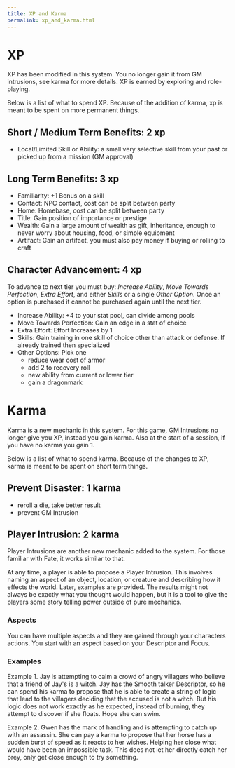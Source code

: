 ```yaml
---
title: XP and Karma
permalink: xp_and_karma.html
---
```


# XP
XP has been modified in this system. You no longer gain it from GM intrusions, see karma for more details. XP is earned by exploring and role-playing. 

Below is a list of what to spend XP. Because of the addition of karma, xp is meant to be spent on more permanent things.

## Short / Medium Term Benefits: 2 xp
- Local/Limited Skill or Ability: a small very selective skill from your past or picked up from a mission (GM approval)

## Long Term Benefits: 3 xp
- Familiarity: +1 Bonus on a skill
- Contact: NPC contact, cost can be split between party
- Home: Homebase, cost can be split between party
- Title: Gain position of importance or prestige
- Wealth: Gain a large amount of wealth as gift, inheritance, enough to never worry about housing, food, or simple equipment
- Artifact: Gain an artifact, you must also pay money if buying or rolling to craft

## Character Advancement: 4 xp
To advance to next tier you must buy: *Increase Ability*, *Move Towards Perfection*, *Extra Effort*, and either *Skills* or a single *Other Option*. Once an option is purchased it cannot be purchased again until the next tier.  
- Increase Ability: +4 to your stat pool, can divide among pools
- Move Towards Perfection: Gain an edge in a stat of choice
- Extra Effort: Effort Increases by 1
- Skills: Gain training in one skill of choice other than attack or defense. If already trained then specialized
- Other Options: Pick one
	- reduce wear cost of armor
	- add 2 to recovery roll
	- new ability from current or lower tier
    - gain a dragonmark

# Karma
Karma is a new mechanic in this system. For this game, GM Intrusions no longer give you XP, instead you gain karma. Also at the start of a session, if you have no karma you gain 1.

Below is a list of what to spend karma. Because of the changes to XP, karma is meant to be spent on short term things.

## Prevent Disaster: 1 karma
- reroll a die, take better result
- prevent GM Intrusion

## Player Intrusion: 2 karma
Player Intrusions are another new mechanic added to the system. For those familiar with Fate, it works similar to that.

At any time, a player is able to propose a Player Intrusion. This involves naming an aspect of an object, location, or creature and describing how it effects the world. Later, examples are provided. The results might not always be exactly what you thought would happen, but it is a tool to give the players some story telling power outside of pure mechanics.

### Aspects
You can have multiple aspects and they are gained through your characters actions. You start with an aspect based on your Descriptor and Focus.

### Examples

Example 1. Jay is attempting to calm a crowd of angry villagers who believe that a friend of Jay's is a witch. Jay has the Smooth talker Descriptor, so he can spend his karma to propose that he is able to create a string of logic that lead to the villagers deciding that the accused is not a witch. But his logic does not work exactly as he expected, instead of burning, they attempt to discover if she floats. Hope she can swim.

Example 2. Gwen has the mark of handling and is attempting to catch up with an assassin. She can pay a karma to propose that her horse has a sudden burst of speed as it reacts to her wishes. Helping her close what would have been an impossible task. This does not let her directly catch her prey, only get close enough to try something.